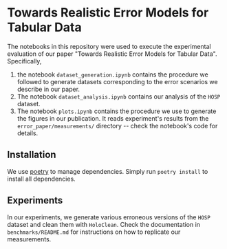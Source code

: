 # Towards Realistic Error Models for Tabular Data

The notebooks in this repository were used to execute the experimental evaluation of our paper "Towards Realistic Error Models for Tabular Data".
Specifically, 

1) the notebook `dataset_generation.ipynb` contains the procedure we followed to generate datasets corresponding to the error scenarios we describe in our paper.
2) The notebook `dataset_analysis.ipynb` contains our analysis of the `HOSP` dataset.
3) The notebook `plots.ipynb` contains the procedure we use to generate the figures in our publication. It reads experiment's results from the `error_paper/measurements/` directory -- check the notebook's code for details.

## Installation
We use [poetry](https://python-poetry.org/) to manage dependencies. Simply run `poetry install` to install all dependencies.

## Experiments
In our experiments, we generate various erroneous versions of the `HOSP` dataset and clean them with `HoloClean`.
Check the documentation in `benchmarks/README.md` for instructions on how to replicate our measurements.
